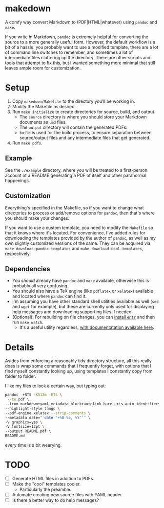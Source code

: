 # makedown

A comfy way convert Markdown to (PDF|HTML|whatever) using `pandoc` and `make`.

If you write in Markdown, `pandoc` is extremely helpful for converting the source to a more generally useful form.
However, the default workflow is a bit of a hassle: you probably want to use a modified template, there are a lot of command line switches to remember, and sometimes a lot of intermediate files cluttering up the directory.
There are other scripts and tools that attempt to fix this, but I wanted something more minimal that still leaves ample room for customization.

# Setup

1. Copy `makedown/Makefile` to the directory you'll be working in.
2. Modify the Makefile as desired.
3. Run `make initialize` to create directories for source, build, and output.
    - The `source` directory is where you should store your Markdown documents as `.md` files.
    - The `output` directory will contain the generated PDFs.
    - `build` is used for the build process, to ensure separation between source/output files and any intermediate files that get generated.
4. Run `make pdfs`.

## Example

See the `./example` directory, where you will be treated to a first-person account of a README generating a PDF of itself and other paranormal happenings.

## Customization

Everything's specified in the Makefile, so if you want to change what directories to process or add/remove options for `pandoc`, then that's where you should make your changes.

If you want to use a custom template, you need to modify the `Makefile` so that it knows where it's located.
For convenience, I've added rules for downloading the templates provided by the author of `pandoc`, as well as my own slightly customized versions of the same.
They can be acquired via `make download-pandoc-templates` and `make download-cool-templates`, respectively.

## Dependencies

- You *should* already have `pandoc` and `make` available, otherwise this is probably all very confusing.
- You should also have a TeX engine (like `pdflatex` or `xelatex`) available and located where `pandoc` can find it.
- I'm assuming you have other standard shell utilities available as well (`sed` and `wget` for example), but these are currently only used for displaying help messages and downloading supporting files if needed.
- (Optional): For rebuilding on file changes, you can [install `entr`](https://github.com/eradman/entr) and then run `make watch`.
    - It's a useful utility regardless, [with documentatation available here](http://eradman.com/entrproject/).


# Details

Asides from enforcing a reasonably tidy directory structure, all this really does is wrap some commands that I frequently forget, with options that I find myself constantly looking up, using templates I constantly copy from folder to folder.

I like my files to look a certain way, but typing out:

```bash
pandoc  +RTS -K512m -RTS \
 --to pdf \
--from markdown+yaml_metadata_block+autolink_bare_uris-auto_identifiers+tex_math_single_backslash+raw_attribute+header_attributes \
--highlight-style tango \
--pdf-engine xelatex --strip-comments \
--metadata date="`date "+%B %e, %Y"`" \
-V graphics=yes \
-V fontsize=12pt \
--output README.pdf \
README.md
```

every time is a bit wearying.

# TODO

- [ ] Generate HTML files in addition to PDFs.
- [ ] Make the "cool" templates cooler.
    - Particularly the preamble.
- [ ] Automate creating new source files with YAML header
- [ ] Is there a better way to do help messages?
